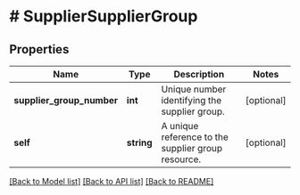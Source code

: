 # # SupplierSupplierGroup

## Properties

Name | Type | Description | Notes
------------ | ------------- | ------------- | -------------
**supplier_group_number** | **int** | Unique number identifying the supplier group. | [optional]
**self** | **string** | A unique reference to the supplier group resource. | [optional]

[[Back to Model list]](../../README.md#models) [[Back to API list]](../../README.md#endpoints) [[Back to README]](../../README.md)
